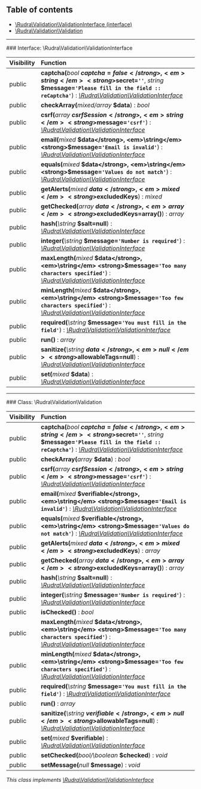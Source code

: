 ## Table of contents

- [\Rudra\Validation\ValidationInterface (interface)](#interface-rudravalidationvalidationinterface)
- [\Rudra\Validation\Validation](#class-rudravalidationvalidation)

<hr /><a id="interface-rudravalidationvalidationinterface"></a>
### Interface: \Rudra\Validation\ValidationInterface

| Visibility | Function |
|:-----------|:---------|
| public | <strong>captcha(</strong><em>bool</em> <strong>$captcha=false</strong>, <em>string</em> <strong>$secret=`''`</strong>, <em>string</em> <strong>$message=`'Please fill in the field :: reCaptcha'`</strong>)</strong> : <em>[\Rudra\Validation\ValidationInterface](#interface-rudravalidationvalidationinterface)</em> |
| public | <strong>checkArray(</strong><em>mixed/array</em> <strong>$data</strong>)</strong> : <em>bool</em> |
| public | <strong>csrf(</strong><em>array</em> <strong>$csrfSession</strong>, <em>string</em> <strong>$message=`'csrf'`</strong>)</strong> : <em>[\Rudra\Validation\ValidationInterface](#interface-rudravalidationvalidationinterface)</em> |
| public | <strong>email(</strong><em>mixed</em> <strong>$data</strong>, <em>\string</em> <strong>$message=`'Email is invalid'`</strong>)</strong> : <em>[\Rudra\Validation\ValidationInterface](#interface-rudravalidationvalidationinterface)</em> |
| public | <strong>equals(</strong><em>mixed</em> <strong>$data</strong>, <em>\string</em> <strong>$message=`'Values ​​do not match'`</strong>)</strong> : <em>[\Rudra\Validation\ValidationInterface](#interface-rudravalidationvalidationinterface)</em> |
| public | <strong>getAlerts(</strong><em>mixed</em> <strong>$data</strong>, <em>mixed</em> <strong>$excludedKeys</strong>)</strong> : <em>mixed</em> |
| public | <strong>getChecked(</strong><em>array</em> <strong>$data</strong>, <em>array</em> <strong>$excludedKeys=array()</strong>)</strong> : <em>array</em> |
| public | <strong>hash(</strong><em>\string</em> <strong>$salt=null</strong>)</strong> : <em>[\Rudra\Validation\ValidationInterface](#interface-rudravalidationvalidationinterface)</em> |
| public | <strong>integer(</strong><em>\string</em> <strong>$message=`'Number is required'`</strong>)</strong> : <em>[\Rudra\Validation\ValidationInterface](#interface-rudravalidationvalidationinterface)</em> |
| public | <strong>maxLength(</strong><em>mixed</em> <strong>$data</strong>, <em>\string</em> <strong>$message=`'Too many characters specified'`</strong>)</strong> : <em>[\Rudra\Validation\ValidationInterface](#interface-rudravalidationvalidationinterface)</em> |
| public | <strong>minLength(</strong><em>mixed</em> <strong>$data</strong>, <em>\string</em> <strong>$message=`'Too few characters specified'`</strong>)</strong> : <em>[\Rudra\Validation\ValidationInterface](#interface-rudravalidationvalidationinterface)</em> |
| public | <strong>required(</strong><em>\string</em> <strong>$message=`'You must fill in the field'`</strong>)</strong> : <em>[\Rudra\Validation\ValidationInterface](#interface-rudravalidationvalidationinterface)</em> |
| public | <strong>run()</strong> : <em>array</em> |
| public | <strong>sanitize(</strong><em>\string</em> <strong>$data</strong>, <em>null</em> <strong>$allowableTags=null</strong>)</strong> : <em>[\Rudra\Validation\ValidationInterface](#interface-rudravalidationvalidationinterface)</em> |
| public | <strong>set(</strong><em>mixed</em> <strong>$data</strong>)</strong> : <em>[\Rudra\Validation\ValidationInterface](#interface-rudravalidationvalidationinterface)</em> |

<hr /><a id="class-rudravalidationvalidation"></a>
### Class: \Rudra\Validation\Validation

| Visibility | Function |
|:-----------|:---------|
| public | <strong>captcha(</strong><em>bool</em> <strong>$captcha=false</strong>, <em>string</em> <strong>$secret=`''`</strong>, <em>string</em> <strong>$message=`'Please fill in the field :: reCaptcha'`</strong>)</strong> : <em>[\Rudra\Validation\ValidationInterface](#interface-rudravalidationvalidationinterface)</em> |
| public | <strong>checkArray(</strong><em>array</em> <strong>$data</strong>)</strong> : <em>bool</em> |
| public | <strong>csrf(</strong><em>array</em> <strong>$csrfSession</strong>, <em>string</em> <strong>$message=`'csrf'`</strong>)</strong> : <em>[\Rudra\Validation\ValidationInterface](#interface-rudravalidationvalidationinterface)</em> |
| public | <strong>email(</strong><em>mixed</em> <strong>$verifiable</strong>, <em>\string</em> <strong>$message=`'Email is invalid'`</strong>)</strong> : <em>[\Rudra\Validation\ValidationInterface](#interface-rudravalidationvalidationinterface)</em> |
| public | <strong>equals(</strong><em>mixed</em> <strong>$verifiable</strong>, <em>\string</em> <strong>$message=`'Values ​​do not match'`</strong>)</strong> : <em>[\Rudra\Validation\ValidationInterface](#interface-rudravalidationvalidationinterface)</em> |
| public | <strong>getAlerts(</strong><em>mixed</em> <strong>$data</strong>, <em>mixed</em> <strong>$excludedKeys</strong>)</strong> : <em>array</em> |
| public | <strong>getChecked(</strong><em>array</em> <strong>$data</strong>, <em>array</em> <strong>$excludedKeys=array()</strong>)</strong> : <em>array</em> |
| public | <strong>hash(</strong><em>\string</em> <strong>$salt=null</strong>)</strong> : <em>[\Rudra\Validation\ValidationInterface](#interface-rudravalidationvalidationinterface)</em> |
| public | <strong>integer(</strong><em>\string</em> <strong>$message=`'Number is required'`</strong>)</strong> : <em>[\Rudra\Validation\ValidationInterface](#interface-rudravalidationvalidationinterface)</em> |
| public | <strong>isChecked()</strong> : <em>bool</em> |
| public | <strong>maxLength(</strong><em>mixed</em> <strong>$data</strong>, <em>\string</em> <strong>$message=`'Too many characters specified'`</strong>)</strong> : <em>[\Rudra\Validation\ValidationInterface](#interface-rudravalidationvalidationinterface)</em> |
| public | <strong>minLength(</strong><em>mixed</em> <strong>$data</strong>, <em>\string</em> <strong>$message=`'Too few characters specified'`</strong>)</strong> : <em>[\Rudra\Validation\ValidationInterface](#interface-rudravalidationvalidationinterface)</em> |
| public | <strong>required(</strong><em>\string</em> <strong>$message=`'You must fill in the field'`</strong>)</strong> : <em>[\Rudra\Validation\ValidationInterface](#interface-rudravalidationvalidationinterface)</em> |
| public | <strong>run()</strong> : <em>array</em> |
| public | <strong>sanitize(</strong><em>\string</em> <strong>$verifiable</strong>, <em>null</em> <strong>$allowableTags=null</strong>)</strong> : <em>[\Rudra\Validation\ValidationInterface](#interface-rudravalidationvalidationinterface)</em> |
| public | <strong>set(</strong><em>mixed</em> <strong>$verifiable</strong>)</strong> : <em>[\Rudra\Validation\ValidationInterface](#interface-rudravalidationvalidationinterface)</em> |
| public | <strong>setChecked(</strong><em>bool/\boolean</em> <strong>$checked</strong>)</strong> : <em>void</em> |
| public | <strong>setMessage(</strong><em>null</em> <strong>$message</strong>)</strong> : <em>void</em> |

*This class implements [\Rudra\Validation\ValidationInterface](#interface-rudravalidationvalidationinterface)*


